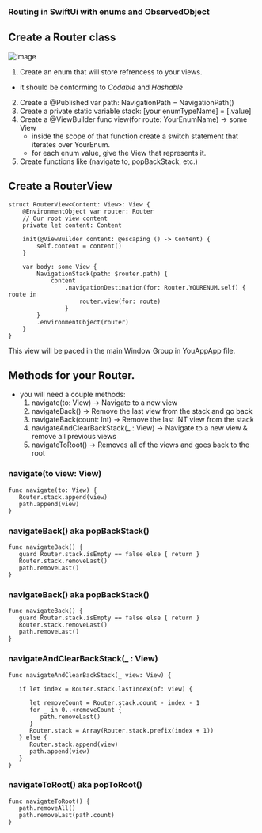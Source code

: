 ### Routing in SwiftUi with enums and ObservedObject

## Create a Router class
   
![image](https://github.com/user-attachments/assets/cb84c991-c0d2-4aca-9519-80e52b8759a7)

1. Create an enum that will store refrencess to your views.
- it should be conforming to _Codable_ and _Hashable_

2. Create a @Published var path: NavigationPath = NavigationPath()
3. Create a private static variable stack: [your enumTypeName] = [.value]
4. Create a @ViewBuilder func view(for route: YourEnumName) -> some View
   * inside the scope of that function create a switch statement that iterates over YourEnum.
   * for each enum value, give the View that represents it.
5. Create functions like (navigate to, popBackStack, etc.)

## Create a RouterView

```
struct RouterView<Content: View>: View {
    @EnvironmentObject var router: Router
    // Our root view content
    private let content: Content

    init(@ViewBuilder content: @escaping () -> Content) {
        self.content = content()
    }
    
    var body: some View {
        NavigationStack(path: $router.path) {
            content
                .navigationDestination(for: Router.YOURENUM.self) { route in
                    router.view(for: route)
                }
        }
        .environmentObject(router)
    }
}
```

This view will be paced in the main Window Group in YouAppApp file.

## Methods for your Router. 
- you will need a couple methods:
  1. navigate(to: View) -> Navigate to a new view
  2. navigateBack() -> Remove the last view from the stack and go back
  3. navigateBack(count: Int) -> Remove the last INT view from the stack
  4. navigateAndClearBackStack(_ : View) -> Navigate to a new view & remove all previous views
  5. navigateToRoot() -> Removes all of the views and goes back to the root
 
### navigate(to view: View)
```
func navigate(to: View) {
   Router.stack.append(view)
   path.append(view)
}
```
 
### navigateBack() aka popBackStack()
```
func navigateBack() {
   guard Router.stack.isEmpty == false else { return }
   Router.stack.removeLast()
   path.removeLast()
}
```
### navigateBack() aka popBackStack()
```
func navigateBack() {
   guard Router.stack.isEmpty == false else { return }
   Router.stack.removeLast()
   path.removeLast()
}
```
 
### navigateAndClearBackStack(_ : View)
```
func navigateAndClearBackStack(_ view: View) {

   if let index = Router.stack.lastIndex(of: view) {

      let removeCount = Router.stack.count - index - 1
      for _ in 0..<removeCount {
         path.removeLast()
      }
      Router.stack = Array(Router.stack.prefix(index + 1))
   } else {
      Router.stack.append(view)
      path.append(view)
   }
}
```

### navigateToRoot() aka popToRoot()
```
func navigateToRoot() {
   path.removeAll()
   path.removeLast(path.count)
}
```
